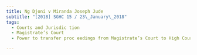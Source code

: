 ```yaml
---
title: Ng Djoni v Miranda Joseph Jude 
subtitle: "[2018] SGHC 15 / 23\_January\_2018"
tags:
  - Courts and Jurisdic tion
  - Magistrate’s Court
  - Power to transfer proc eedings from Magistrate’s Court to High Court

---
```


